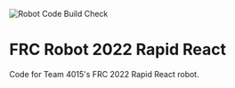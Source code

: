 ![Robot Code Build Check](https://github.com/team4015/FRC-Robot-2022-Rapid-React/actions/workflows/Robot%20Code%20Build%20Check/badge.svg)

# FRC Robot 2022 Rapid React
Code for Team 4015's FRC 2022 Rapid React robot.
